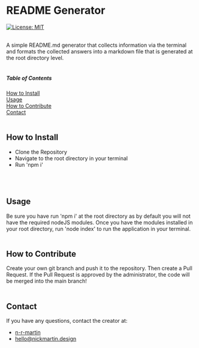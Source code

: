 # README Generator

  [![License: MIT](https://img.shields.io/badge/License-MIT-yellow.svg)](https://opensource.org/licenses/MIT)
  <br />
  <br />
  
  A simple README.md generator that collects information via the terminal and formats the collected answers into a markdown file that is generated at the root directory level.
  <br />
  <br />

  ##### Table of Contents  
  [How to Install](#installation)  
  [Usage](#usage)   
  [How to Contribute](#contribution)  
  [Contact](#contact)  
  <br />

  <a name="installation"></a>

  ## How to Install
  * Clone the Repository
  * Navigate to the root directory in your terminal
  * Run 'npm i'
  <br />
  <br />

  <a name="usage"></a>

  ## Usage
  Be sure you have run 'npm i' at the root directory as by default you will not have the required nodeJS modules. Once you have the modules installed in your root directory, run 'node index' to run the application in your terminal.
  <br />
  <br />

  <a name="contribution"></a>

  ## How to Contribute
  Create your own git branch and push it to the repository. Then create a Pull Request. If the Pull Request is approved by the administrator, the code will be merged into the main branch!
  <br />
  <br />

  <a name="contact"></a>

  ## Contact
  If you have any questions, contact the creator at:

  * [n-r-martin](https://github.com/n-r-martin)
  * hello@nickmartin.design
  